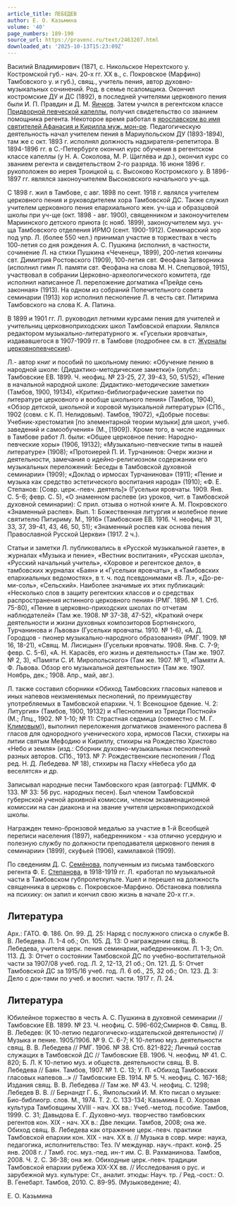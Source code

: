 ```yaml
---
article_title: ЛЕБЕДЕВ
author: Е. О. Казьмина
volume: '40'
page_numbers: 189-190
source_url: https://pravenc.ru/text/2463207.html
downloaded_at: '2025-10-13T15:23:09Z'
---
```


Василий Владимирович (1871, с. Никольское Нерехтского у. Костромской губ.- нач. 20-х гг. XX в., с. Покровское (Марфино) Тамбовского у. и губ.), свящ., учитель пения, автор духовно-музыкальных сочинений. Род. в семье псаломщика. Окончил костромские ДУ и ДС (1892), в последней учителями церковного пения были И. П. Правдин и Д. М. [Яичков](https://pravenc.ru/text/Яичков.html). Затем учился в регентском классе [Придворной певческой капеллы](<https://pravenc.ru/text/Придворная певческая капелла.html>), получил свидетельство со званием помощника регента. Некоторое время работал в [ярославском во имя святителей Афанасия и Кирилла муж. мон-ре](<https://pravenc.ru/text/ярославском во имя святителей Афанасия и Кирилла муж  мон-ре.html>). Педагогическую деятельность начал учителем пения в Мариупольском ДУ (1893-1894), там же с окт. 1893 г. исполнял должность надзирателя-репетитора. В 1894-1896 гг. в С.-Петербурге окончил курс обучения в регентском классе капеллы (у Н. А. Соколова, М. Р. Щиглёва и др.), окончил курс со званием регента и свидетельством 2-го разряда. 16 июня 1896 г. рукоположен во иерея Троицкой ц. с. Высоково Костромского у. В 1896-1897 гг. являлся законоучителем Высоковского начального уч-ща.

С 1898 г. жил в Тамбове, с авг. 1898 по сент. 1918 г. являлся учителем церковного пения и руководителем хора Тамбовской ДС. Также служил учителем церковного пения епархиального жен. уч-ща и образцовой школы при уч-ще (окт. 1898 - авг. 1900), священником и законоучителем Мариинского детского приюта (с нояб. 1899), законоучителем муз. уч-ща Тамбовского отделения ИРМО (сент. 1900-1912). Семинарский хор под упр. Л. (более 550 чел.) принимал участие в торжествах в честь 100-летия со дня рождения А. С. Пушкина (исполнил, в частности, сочинение Л. на стихи Пушкина «Чеченец», 1899), 200-летия кончины свт. Димитрия Ростовского (1909), 100-летия свт. Феофана Затворника (исполнил гимн Л. памяти свт. Феофана на слова М. Н. Слепцовой, 1915), участвовал в собрании Церковно-археологического комитета, где исполнил написанное Л. переложение догматика «Прейде сень законная» (1913). На одном из собраний Попечительного совета семинарии (1913) хор исполнил песнопение Л. в честь свт. Питирима Тамбовского на слова К. А. Патина.

В 1899 и 1901 гг. Л. руководил летними курсами пения для учителей и учительниц церковноприходских школ Тамбовской епархии. Являлся редактором музыкально-литературного ж. «Гусельки яровчаты», издававшегося в 1907-1909 гг. в Тамбове (подробнее см. в ст. [Журналы церковнопевческие](<https://pravenc.ru/text/Журналы церковнопевческие.html>)).

Л.- автор книг и пособий по школьному пению: «Обучение пению в народной школе: (Дидактико-методические заметки)» (опубл.: Тамбовские ЕВ. 1899. Ч. неофиц. № 23-25, 27, 39-43, 50, 51/52), «Пение в начальной народной школе: Дидактико-методические заметки» (Тамбов, 1900, 19134), «Критико-библиографические заметки по литературе церковного и вообще школьного пения» (Тамбов, 1904), «Обзор детской, школьной и хоровой музыкальной литературы» (СПб., 1902 (совм. с К. П. Нелидовым). Тамбов, 19072), «Добрые посевы: Учебник-хрестоматия [по элементарной теории музыки] для школ, учеб. заведений и самообучения» (М., [1909]). Кроме того, в числе изданных в Тамбове работ Л. были: «Общее церковное пение: Народно-певческие хоры» (1906, 19132); «Музыкально-певческие типы в нашей литературе» (1908); «Протоиерей П. И. Турчанинов: Очерк жизни и деятельности, замечания о идейно-религиозном содержании его музыкальных переложений: Беседы в Тамбовской духовной семинарии» (1909); «Доклад о ирмосах Турчанинова» (1911); «Пение и музыка как средство эстетического воспитания народа» (1910); «Ф. Е. Степанов: [Совр. церк.-певч. деятель]» (Гусельки яровчаты. 1909. Янв. С. 5-6; февр. С. 5), «О знаменном распеве (из уроков, чит. в Тамбовской духовной семинарии): С прил. отзыва о нотной книге А. М. Покровского «Знаменный распев». Вып. 1: Божественная литургия и молебное пение святителю Питириму. М., 1916» (Тамбовские ЕВ. 1916. Ч. неофиц. № 31, 33, 37, 39-41, 43, 46, 50, 51); «Знаменный роспев как основа пения Православной Русской Церкви» (1917. 2 ч.).

Статьи и заметки Л. публиковались в «Русской музыкальной газете», в журналах «Музыка и пение», «Вестник воспитания», «Русская школа», «Русский начальный учитель», «Хоровое и регентское дело», в тамбовских журналах «Баян» и «Гусельки яровчаты», в «Тамбовских епархиальных ведомостях», в т. ч. под псевдонимами «В. Л.», «До-ре-ми-соль», «Сельский». Наиболее значимые их этих публикаций: «Несколько слов в защиту регентских классов и о средствах распространения истинного церковного пения» (РМГ. 1896. № 1. Стб. 75-80), «Пение в церковно-приходских школах по отчетам наблюдателей» (Там же. 1908. № 37-38, 47-52), «Краткий очерк деятельности и жизни духовных композиторов Бортнянского, Турчанинова и Львова» (Гусельки яровчаты. 1910. № 1-6), «А. Д. Городцов - пионер музыкально-народного образования» (РМГ. 1909. № 16, 18-21), «Свящ. М. Лисицын» (Гусельки яровчаты. 1908. Янв. С. 7-9; февр. С. 5-6), «А. Н. Карасёв, его жизнь и деятельность» (Там же. 1907. № 2, 3), «Памяти С. И. Миропольского» (Там же. 1907. № 1), «Памяти А. Ф. Львова. Обзор его музыкальной деятельности» (Там же. 1907. Ноябрь, дек.; 1908. Апр., май, авг.).

Л. также составил сборники «Обиход Тамбовских гласовых напевов и иных напевов неизменяемых песнопений, по преимуществу употребляемых в Тамбовской епархии. Ч. 1: Всенощное бдение. Ч. 2: Литургия» (Тамбов, 1900, 19132) и «Песнопения из Триоди Постной» (М.; Лпц., 1902. № 1-10; № 11: Страстная седмица (совместно с М. Г. [Климовым](https://pravenc.ru/text/Климовым.html))), выполнил переложения догматиков знаменного распева 8 гласов для однородного ученического хора, ирмосов Пасхи, стихиры на литии святым Мефодию и Кириллу, стихиры на Рождество Христово «Небо и земля» (изд.: Сборник духовно-музыкальных песнопений разных авторов. СПб., 1913. № 7: Рождественские песнопения / Под ред. Н. Д. Лебедева. № 18), стихиры на Пасху «Небеса убо да веселятся» и др.

Записывал народные песни Тамбовского края (автограф: ГЦММК. Ф 133. № 33: 56 рус. народных песен). Был членом Тамбовской губернской ученой архивной комиссии, членом экзаменационной комиссии на сан диакона и на звание учителя церковноприходской школы.

Награжден темно-бронзовой медалью за участие в 1-й Всеобщей переписи населения (1897), набедренником - «за отлично усердную и полезную службу по должности преподавателя церковного пения в семинарии» (1899), скуфьей (1906), камилавкой (1909).

По сведениям Д. С. [Семёнова](https://pravenc.ru/text/Семёнова.html), полученным из письма тамбовского регента Ф. Е. [Степанова](https://pravenc.ru/text/Степанова.html), в 1918-1919 гг. Л. «работал по музыкальной части в Тамбовском губпролеткульте. Ушел и перешел на должность священника в церковь с. Покровское-Марфино. Обстановка повлияла на психику: он запил и кончил свою жизнь в начале 20-х гг.».

## Литература

Арх.: ГАТО. Ф. 186. Оп. 99. Д. 25: Наряд с послужного списка о службе В. В. Лебедева. Л. 1-4 об.; Оп. 105. Д. 13: О награждении свящ. В. Лебедева, учителя церк. пения семинарии, набедренником. Л. 1-3; Оп. 113. Д. 3: Отчет о состоянии Тамбовской ДС по учебно-воспитательной части за 1907/08 учеб. год. Л. 2, 12-13, 21 об.; Оп. 121. Д. 5: Отчет Тамбовской ДС за 1915/16 учеб. год. Л. 6 об., 25, 32 об.; Оп. 123. Д. 3: Дело с док-тами по учеб. и воспит. части. 1917 г. Л. 24.

## Литература

Юбилейное торжество в честь А. С. Пушкина в духовной семинарии // Тамбовские ЕВ. 1899. № 23. Ч. неофиц. С. 596-602;Смирнов Ф. Свящ. В. В. Лебедев: (К 10-летию педагогическо-издательской деятельности) // Музыка и пение. 1905/1906. № 9. С. 6-7; К 10-летию муз. деятельности свящ. В. В. Лебедева // РМГ. 1906. № 38. Стб. 821-822; Личный состав служащих в Тамбовской ДС // Тамбовские ЕВ. 1906. Ч. неофиц. № 41. С. 820; Б. Л. К 10-летию муз. и обществ. деятельности свящ. В. В. Лебедева // Баян. Тамбов, 1907. № 1. С. 13; У. П. «Обиход Тамбовских гласовых напевов...» // Тамбовские ЕВ. 1914. № 5. Ч. неофиц. С. 167-168; Издания свящ. В. В. Лебедева // Там же. № 43. Ч. неофиц. С. 1298; Лебедев В. В. // Бернандт Г. Б., Ямпольский И. М. Кто писал о музыке: Био-библиогр. слов. М., 1974. Т. 2. С. 133-134; Казьмина Е. О. Хоровая культура Тамбовщины XVIII - нач. XX вв.: Учеб.-метод. пособие. Тамбов, 1999. С. 31; Давыдова Е. Г. Духовно-муз. творчество тамбовских регентов кон. XIX - нач. XX в.: Две лекции. Тамбов, 2008; она же. Обиход свящ. В. Лебедева как отражение церк.-певч. практики Тамбовской епархии кон. XIX - нач. XX в. // Музыка в совр. мире: наука, педагогика, исполнительство: Тез. IV междунар. науч.-практ. конф. 25 янв. 2008 г. / Тамб. гос. муз.-пед. ин-т им. С. В. Рахманинова. Тамбов, 2008. Ч. 2. С. 36-38; она же. Обиходные церк.-певч. традиции Тамбовской епархии рубежа XIX-XX вв. // Исследования о рус. и зарубежной муз. культуре: Ст., аналит. этюды: Науч. тр. / Ред.-сост.: О. В. Генебарт. Тамбов, 2010. С. 89-95. (Музыковедение; 4).

Е. О. Казьмина

